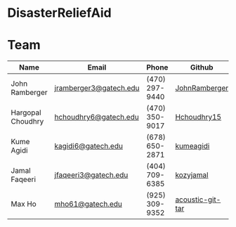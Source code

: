 # DisasterReliefAid

# Team
| Name | Email | Phone | Github |
| --- | --- | --- | --- |
| John Ramberger | jramberger3@gatech.edu | (470) 297-9440 |  [JohnRamberger](https://github.com/JohnRamberger) |
| Hargopal Choudhry | hchoudhry6@gatech.edu | (470) 350-9017 | [Hchoudhry15](https://github.com/Hchoudhry15) |
| Kume Agidi | kagidi6@gatech.edu | (678) 650-2871 | [kumeagidi](https://github.com/kumeagidi) |
| Jamal Faqeeri | jfaqeeri3@gatech.edu | (404) 709-6385 | [kozyjamal](https://github.com/kozyjamal) |
| Max Ho | mho61@gatech.edu | (925) 309-9352 | [acoustic-git-tar](https://github.com/acoustic-git-tar) |

